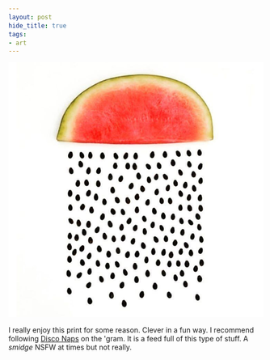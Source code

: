 ```yaml
---
layout: post
hide_title: true
tags:
- art
---
```

![](/tumblr_files/tumblr_o2wy8oFTeg1uxadqoo1_1280.jpg)  

I really enjoy this print for some reason. Clever in a fun way. I recommend following [Disco Naps](https://www.instagram.com/disco_naps/?hl=en) on the 'gram. It is a feed full of this type of stuff. A *smidge* NSFW at times but not really.
